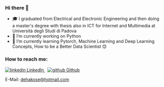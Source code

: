 ### Hi there 👋

- :mortar_board: I graduated from Electrical and Electronic Engineering and then doing a master's degree with thesis also in ICT for Internet and Multimedia at Università degli Studi di Padova
- 🔭 I’m currently working on Python
- 🌱 I’m currently learning Pytorch, Machine Learning and Deep Learning Concepts, How to be a Better Data Scientist :blush:

### How to reach me:

<p>
  <a href="https://www.linkedin.com/in/ismail-deha-kose-486572153/" rel="nofollow noreferrer">
    <img src="https://i.stack.imgur.com/gVE0j.png" alt="linkedin"> LinkedIn
  </a> &nbsp; 
  <a href="https://github.com/dedeha39" rel="nofollow noreferrer">
    <img src="https://i.stack.imgur.com/tskMh.png" alt="github"> Github
  </a>
</p>
  
E-Mail: dehakose@hotmail.com
